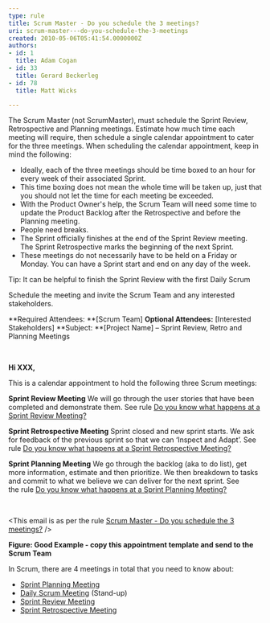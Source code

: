 ```yaml
---
type: rule
title: Scrum Master - Do you schedule the 3 meetings?
uri: scrum-master---do-you-schedule-the-3-meetings
created: 2010-05-06T05:41:54.0000000Z
authors:
- id: 1
  title: Adam Cogan
- id: 33
  title: Gerard Beckerleg
- id: 78
  title: Matt Wicks

---
```


 ​​​​The Scrum Master (not ScrumMaster), must schedule the Sprint Review, Retrospective and Planning meetings. 
Estimate how much time each meeting will require, then schedule a single calendar appointment to cater for the three meetings. When scheduling the calendar appointment, keep in mind the following:

- Ideally, each of the three meetings should be time boxed to an hour for every week of their associated Sprint.
- This time boxing does not mean the whole time will be taken up, just that you should not let the time for each meeting be exceeded.
- With the Product Owner's help, the Scrum Team will need some time to update the Product Backlog after the Retrospective and before the Planning meeting.
- People need breaks.
- The Sprint officially finishes at the end of the Sprint Review m​eeting. The Sprint Retrospective marks the beginning of the next Sprint.
- These meetings do not necessarily have to be held on a Friday or Monday. You can have a Sprint start and end on any day of the week.​


​​​​​​​​​Tip: It can be helpful to finish the Sprint Review with the first D​aily Scrum​

Schedule the meeting and invite the Scrum Team and any interested stakeholders.​



**Required Attendees: **[Scrum Team] 
**Optional Attendees:** [Interested Stakeholders]
**Subject: **[Project Name] – Sprint Review, Retro and Planning Meetings

​​​​

**Hi XXX,**

This is a calendar appointment to hold the following three Scrum meetings:

**Sprint Review Meeting**
We will go through the user stories that have been completed and demonstrate them.
See rule [Do you know what happens at a Sprint Review Meeting?](/Pages/SprintReviewMeeting.aspx)

**Sprint Retrospective Meeting**
Sprint closed and new sprint starts.
We ask for feedback of the previous sprint so that we can ‘Inspect and Adapt’.
See rule [Do you know what happens at a Sprint Retrospective Meeting?](/Pages/RetrospectiveMeeting.aspx)

**Sprint Planning Meeting**
We go through the backlog (aka to do list), get more information, estimate and then prioritize. We then breakdown to tasks and commit to what we believe we can deliver for the next sprint.
See the rule [Do you know what happens at a Sprint Planning Meeting?](/Pages/SprintPlanningMeeting.aspx "Sprint Planning Meeting")

​​

&lt;This email is as per the rule [Scrum Master - Do you schedule the 3 meetings?​​​](/Pages/ScheduleThe3Meetings.aspx) /&gt;


**Figure: Good Example - co​py this appointment template and send to ​the Scrum Team** 

In Scrum, there are 4 meetings in total that you need to know about: 
- [Sprint Planning Meeting​](/Pages/SprintPlanningMeeting.aspx "Sprint Planning Meeting")
- [Daily Scrum Meeting​](/Pages/DailyScrumUpdateTasks.aspx "Daily Scrum Meeting") (Stand-up​​​​)
- [Sprint Review Meeting](/Pages/SprintReviewMeeting.aspx "Sprint Review Meeting")
- [Sprint Retrospective Meeting](/Pages/RetrospectiveMeeting.aspx "Sprint Retrospective Meeting")



